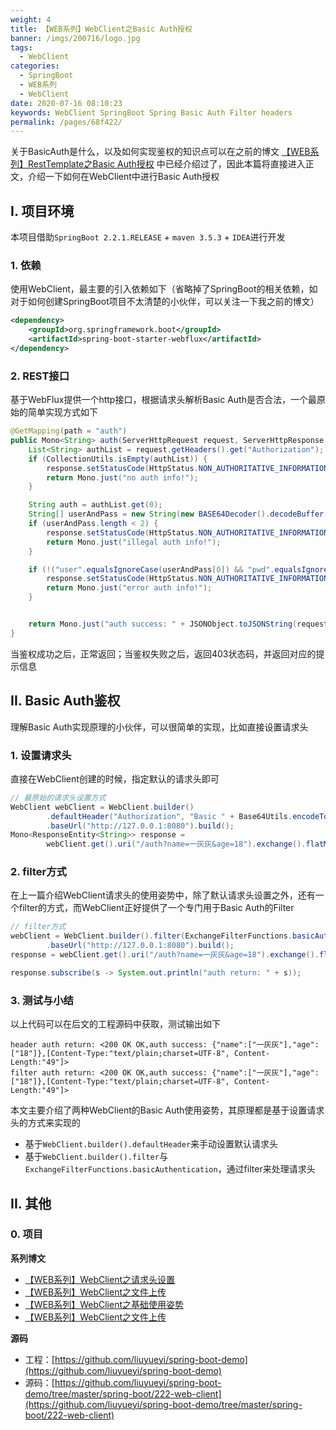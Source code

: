 ```yaml
---
weight: 4
title: 【WEB系列】WebClient之Basic Auth授权
banner: /imgs/200716/logo.jpg
tags: 
  - WebClient
categories: 
  - SpringBoot
  - WEB系列
  - WebClient
date: 2020-07-16 08:10:23
keywords: WebClient SpringBoot Spring Basic Auth Filter headers
permalink: /pages/68f422/
---
```


关于BasicAuth是什么，以及如何实现鉴权的知识点可以在之前的博文 [【WEB系列】RestTemplate之Basic Auth授权](http://spring.hhui.top/spring-blog/2020/07/04/200704-SpringBoot%E7%B3%BB%E5%88%97RestTemplate%E4%B9%8BBasic-Auth%E6%8E%88%E6%9D%83/) 中已经介绍过了，因此本篇将直接进入正文，介绍一下如何在WebClient中进行Basic Auth授权

<!-- more -->

## I. 项目环境

本项目借助`SpringBoot 2.2.1.RELEASE` + `maven 3.5.3` + `IDEA`进行开发

### 1. 依赖

使用WebClient，最主要的引入依赖如下（省略掉了SpringBoot的相关依赖，如对于如何创建SpringBoot项目不太清楚的小伙伴，可以关注一下我之前的博文）

```xml
<dependency>
    <groupId>org.springframework.boot</groupId>
    <artifactId>spring-boot-starter-webflux</artifactId>
</dependency>
```

### 2. REST接口

基于WebFlux提供一个http接口，根据请求头解析Basic Auth是否合法，一个最原始的简单实现方式如下

```java
@GetMapping(path = "auth")
public Mono<String> auth(ServerHttpRequest request, ServerHttpResponse response) throws IOException {
    List<String> authList = request.getHeaders().get("Authorization");
    if (CollectionUtils.isEmpty(authList)) {
        response.setStatusCode(HttpStatus.NON_AUTHORITATIVE_INFORMATION);
        return Mono.just("no auth info!");
    }

    String auth = authList.get(0);
    String[] userAndPass = new String(new BASE64Decoder().decodeBuffer(auth.split(" ")[1])).split(":");
    if (userAndPass.length < 2) {
        response.setStatusCode(HttpStatus.NON_AUTHORITATIVE_INFORMATION);
        return Mono.just("illegal auth info!");
    }

    if (!("user".equalsIgnoreCase(userAndPass[0]) && "pwd".equalsIgnoreCase(userAndPass[1]))) {
        response.setStatusCode(HttpStatus.NON_AUTHORITATIVE_INFORMATION);
        return Mono.just("error auth info!");
    }


    return Mono.just("auth success: " + JSONObject.toJSONString(request.getQueryParams()));
}
```

当鉴权成功之后，正常返回；当鉴权失败之后，返回403状态码，并返回对应的提示信息


## II. Basic Auth鉴权

理解Basic Auth实现原理的小伙伴，可以很简单的实现，比如直接设置请求头

### 1. 设置请求头

直接在WebClient创建的时候，指定默认的请求头即可

```java
// 最原始的请求头设置方式
WebClient webClient = WebClient.builder()
        .defaultHeader("Authorization", "Basic " + Base64Utils.encodeToString("user:pwd".getBytes()))
        .baseUrl("http://127.0.0.1:8080").build();
Mono<ResponseEntity<String>> response =
        webClient.get().uri("/auth?name=一灰灰&age=18").exchange().flatMap(s -> s.toEntity(String.class));
```

### 2. filter方式

在上一篇介绍WebClient请求头的使用姿势中，除了默认请求头设置之外，还有一个filter的方式，而WebClient正好提供了一个专门用于Basic Auth的Filter

```java
// filter方式
webClient = WebClient.builder().filter(ExchangeFilterFunctions.basicAuthentication("user", "pwd"))
        .baseUrl("http://127.0.0.1:8080").build();
response = webClient.get().uri("/auth?name=一灰灰&age=18").exchange().flatMap(s -> s.toEntity(String.class));

response.subscribe(s -> System.out.println("auth return: " + s));
```

### 3. 测试与小结

以上代码可以在后文的工程源码中获取，测试输出如下

```
header auth return: <200 OK OK,auth success: {"name":["一灰灰"],"age":["18"]},[Content-Type:"text/plain;charset=UTF-8", Content-Length:"49"]>
filter auth return: <200 OK OK,auth success: {"name":["一灰灰"],"age":["18"]},[Content-Type:"text/plain;charset=UTF-8", Content-Length:"49"]>
```

本文主要介绍了两种WebClient的Basic Auth使用姿势，其原理都是基于设置请求头的方式来实现的

- 基于`WebClient.builder().defaultHeader`来手动设置默认请求头
- 基于`WebClient.builder().filter`与`ExchangeFilterFunctions.basicAuthentication`，通过filter来处理请求头


## II. 其他

### 0. 项目

**系列博文**

- [【WEB系列】WebClient之请求头设置](http://spring.hhui.top/spring-blog/2020/07/14/200714-SpringBoot%E7%B3%BB%E5%88%97WebClient%E4%B9%8B%E8%AF%B7%E6%B1%82%E5%A4%B4%E8%AE%BE%E7%BD%AE/)
- [【WEB系列】WebClient之文件上传](http://spring.hhui.top/spring-blog/2020/07/13/200713-SpringBoot%E7%B3%BB%E5%88%97WebClient%E4%B9%8B%E6%96%87%E4%BB%B6%E4%B8%8A%E4%BC%A0/)
- [【WEB系列】WebClient之基础使用姿势](http://spring.hhui.top/spring-blog/2020/07/09/200709-SpringBoot%E7%B3%BB%E5%88%97WebClient%E4%B9%8B%E5%9F%BA%E7%A1%80%E4%BD%BF%E7%94%A8%E5%A7%BF%E5%8A%BF/)
- [【WEB系列】WebClient之文件上传](http://spring.hhui.top/spring-blog/2020/07/13/200713-SpringBoot%E7%B3%BB%E5%88%97WebClient%E4%B9%8B%E6%96%87%E4%BB%B6%E4%B8%8A%E4%BC%A0/)

**源码**

- 工程：[https://github.com/liuyueyi/spring-boot-demo](https://github.com/liuyueyi/spring-boot-demo)
- 源码：[https://github.com/liuyueyi/spring-boot-demo/tree/master/spring-boot/222-web-client](https://github.com/liuyueyi/spring-boot-demo/tree/master/spring-boot/222-web-client)

